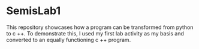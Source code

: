 # SemisLab1
This repository showcases how a program can be transformed from python to c ++. To demonstrate this, I used my first lab activity as my basis and converted to an equally functioning c ++ program.
